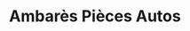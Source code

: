 ---
title: "Ambarès Pièces Autos"
url: /ambares-et-lagrave/ambares-pieces-autos/
shop: Autoteile
---